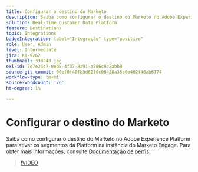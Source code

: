 ```yaml
---
title: Configurar o destino do Marketo
description: Saiba como configurar o destino do Marketo no Adobe Experience Platform para ativar os segmentos da Platform na instância do Marketo Engage.
solution: Real-Time Customer Data Platform
feature: Destinations
topic: Integrations
badgeIntegration: label="Integração" type="positive"
role: User, Admin
level: Intermediate
jira: KT-9262
thumbnail: 338248.jpg
exl-id: 7e7e2647-0eb8-4f37-8a91-a506c9c2abb9
source-git-commit: 00ef0f40fb3d82f0c06428a35c0e402f46ab6774
workflow-type: tm+mt
source-wordcount: '70'
ht-degree: 1%

---
```


# Configurar o destino do Marketo

Saiba como configurar o destino do Marketo no Adobe Experience Platform para ativar os segmentos da Platform na instância do Marketo Engage. Para obter mais informações, consulte [Documentação de perfis](https://experienceleague.adobe.com/docs/experience-platform/rtcdp/profile/profile-browse.html).

>[!VIDEO](https://video.tv.adobe.com/v/338248?learn=on)

